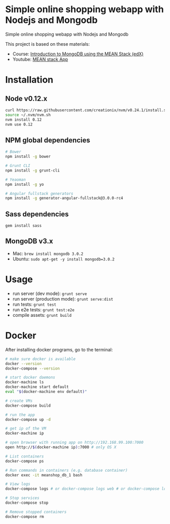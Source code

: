 # Simple online shopping webapp with Nodejs and Mongodb

Simple online shopping webapp with Nodejs and Mongodb



This project is based on these materials:
* Course:  [Introduction to MongoDB using the MEAN Stack (edX)](https://www.mooc-list.com/course/introduction-mongodb-using-mean-stack-edx)
* Youtube: [MEAN stack App](https://www.youtube.com/watch?v=wtIvu085uU0)

# Installation

## Node v0.12.x
```bash
curl https://raw.githubusercontent.com/creationix/nvm/v0.24.1/install.sh | bash
source ~/.nvm/nvm.sh
nvm install 0.12
nvm use 0.12
```

## NPM global dependencies
```bash
# Bower
npm install -g bower

# Grunt CLI
npm install -g grunt-cli

# Yeaoman
npm install -g yo

# Angular fullstack generators
npm install -g generator-angular-fullstack@3.0.0-rc4
```

## Sass dependencies
```
gem install sass
```

## MongoDB v3.x

- Mac: `brew install mongodb 3.0.2`
- Ubuntu: `sudo apt-get -y install mongodb=3.0.2`

# Usage
  - run server (dev mode): `grunt serve`
  - run server (production mode): `grunt serve:dist`
  - run tests: `grunt test`
  - run e2e tests: `grunt test:e2e`
  - compile assets: `grunt build`

# Docker
After installing docker programs, go to the terminal:

```bash
# make sure docker is available
docker --version
docker-compose --version

# start docker daemons
docker-machine ls
docker-machine start default
eval "$(docker-machine env default)"

# create VMs 
docker-compose build

# run the app
docker-compose up -d

# get ip of the VM
docker-machine ip

# open browser with running app on http://192.168.99.100:7000
open http://$(docker-machine ip):7000 # only OS X

# List containers
docker-compose ps

# Run commands in containers (e.g. database container)
docker exec -it meanshop_db_1 bash

# View logs
docker-compose logs # or docker-compose logs web # or docker-compose logs db

# Stop services
docker-compose stop

# Remove stopped containers
docker-compose rm
```

